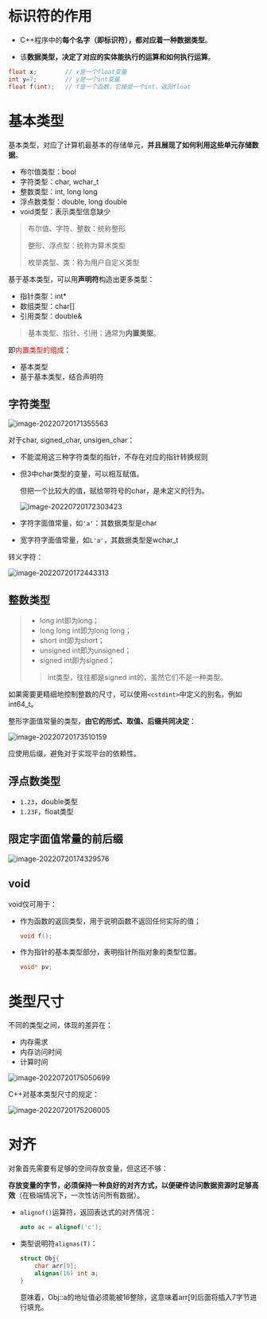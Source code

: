 # 标识符的作用

- C++程序中的**每个名字（即标识符），都对应着一种数据类型**。

- 该**数据类型，决定了对应的实体能执行的运算和如何执行运算**。

```C++
float x;		// x是一个float变量
int y=7;		// y是一个int变量
float f(int);	// f是一个函数，它接受一个int，返回float
```



# 基本类型

基本类型，对应了计算机最基本的存储单元，**并且展现了如何利用这些单元存储数据**。

- 布尔值类型：bool
- 字符类型：char, wchar_t
- 整数类型：int, long long
- 浮点数类型：double, long double
- void类型：表示类型信息缺少

> 布尔值、字符、整数：统称整形
>
> 整形、浮点型：统称为算术类型
>
> 枚举类型、类：称为用户自定义类型





基于基本类型，可以用**声明符**构造出更多类型：

- 指针类型：int*
- 数组类型：char[]
- 引用类型：double&

> 基本类型、指针、引用：通常为**内置类型**。



即<font color="red">内置类型的组成</font>：

- 基本类型
- 基于基本类型，结合声明符



## 字符类型

![image-20220720171355563](%E7%B1%BB%E5%9E%8B.assets/image-20220720171355563.png)



对于char, signed_char, unsigen_char：

- 不能混用这三种字符类型的指针，不存在对应的指针转换规则

- 但3中char类型的变量，可以相互赋值。

  但把一个比较大的值，赋给带符号的char，是未定义的行为。

  ![image-20220720172303423](%E7%B1%BB%E5%9E%8B.assets/image-20220720172303423.png)



- 字符字面值常量，如`'a'`：其数据类型是char
- 宽字符字面值常量，如`L'a'`，其数据类型是wchar_t





转义字符：

![image-20220720172443313](%E7%B1%BB%E5%9E%8B.assets/image-20220720172443313.png)



## 整数类型

> - long int即为long；
> - long long int即为long long；
> - short int即为short；
> - unsigned int即为unsigned；
> - signed int即为signed；
>
> > int类型，往往都是signed int的，虽然它们不是一种类型。



如果需要更精细地控制整数的尺寸，可以使用`<cstdint>`中定义的别名，例如int64_t。



整形字面值常量的类型，**由它的形式、取值、后缀共同决定**：

![image-20220720173510159](%E7%B1%BB%E5%9E%8B.assets/image-20220720173510159.png)

应使用后缀，避免对于实现平台的依赖性。



## 浮点数类型

- `1.23`，double类型
- `1.23F`，float类型



## 限定字面值常量的前后缀

![image-20220720174329576](%E7%B1%BB%E5%9E%8B.assets/image-20220720174329576.png)



## void

void仅可用于：

- 作为函数的返回类型，用于说明函数不返回任何实际的值；

  ```c++
  void f();
  ```

- 作为指针的基本类型部分，表明指针所指对象的类型位置。

  ```C++
  void* pv;
  ```



# 类型尺寸

不同的类型之间，体现的差异在：

- 内存需求
- 内存访问时间
- 计算时间

![image-20220720175050699](%E7%B1%BB%E5%9E%8B.assets/image-20220720175050699.png)



C++对基本类型尺寸的规定：

![image-20220720175206005](%E7%B1%BB%E5%9E%8B.assets/image-20220720175206005.png)



# 对齐

对象首先需要有足够的空间存放变量，但这还不够：

**存放变量的字节，必须保持一种良好的对齐方式，以便硬件访问数据资源时足够高效**（在极端情况下，一次性访问所有数据）。



- `alignof()`运算符，返回表达式的对齐情况：

  ```C++
  auto ac = alignof('c');
  ```

- 类型说明符`alignas(T)`：

  ```C++
  struct Obj{
      char arr[9];
      alignas(16) int a;
  }
  ```

  意味着，Obj::a的地址值必须能被16整除，这意味着arr[9]后面将插入7字节进行填充。

